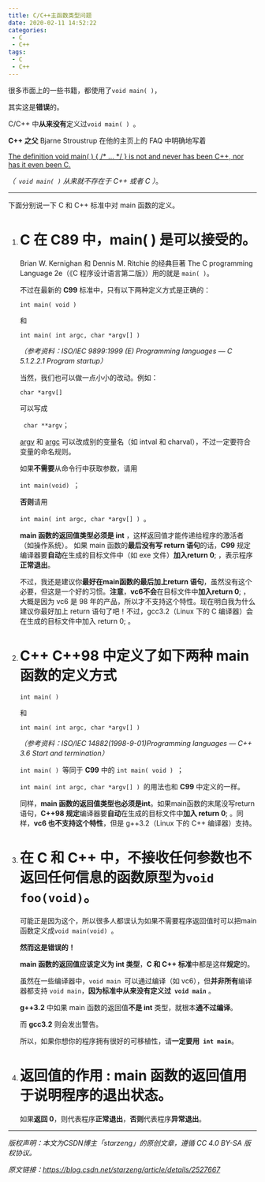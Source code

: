 ```yaml
---
title: C/C++主函数类型问题
date: 2020-02-11 14:52:22
categories:
 - C
 - C++
tags: 
 - C
 - C++
---
```




很多市面上的一些书籍，都使用了`void main( )`，

其实这是**错误**的。



C/C++ 中**从来没有**定义过`void main( ) `。



**C++ 之父** Bjarne Stroustrup 在他的主页上的 FAQ 中明确地写着 

<u>The definition void main( ) { /* ... */ } is not and never has been C++, nor has it even been C.</u>

*（` void main( )` 从来就不存在于 C++ 或者 C ）*。



------



下面分别说一下 C 和 C++ 标准中对 main 函数的定义。  



1. # C  在 C89 中，main( ) 是可以接受的。

   Brian W. Kernighan 和 Dennis M. Ritchie 的经典巨著 The C programming Language 2e（《C 程序设计语言第二版》）用的就是 `main( )`。

   不过在最新的 **C99** 标准中，只有以下两种定义方式是正确的：  

   `int main( void )  `

   和

   `int main( int argc, char *argv[] ) `

   *（参考资料：ISO/IEC 9899:1999 (E) Programming languages — C 5.1.2.2.1 Program startup）*

     

   当然，我们也可以做一点小小的改动。例如：

   `char *argv[] `

   可以写成

   ` char **argv`；

   <u>argv</u> 和 <u>argc</u> 可以改成别的变量名（如 intval 和 charval），不过一定要符合变量的命名规则。  

   

   如果**不需要**从命令行中获取参数，请用

   `int main(void) `；

   **否则**请用

   `int main( int argc, char *argv[] ) `。 

   

    **main 函数的返回值类型必须是 int** ，这样返回值才能传递给程序的激活者（如操作系统）。  如果 main 函数的**最后没有写 return 语句**的话，**C99** 规定编译器要**自动**在生成的目标文件中（如 exe 文件）**加入return 0**; ，表示程序**正常退出**。

   

   不过，我还是建议你**最好在main函数的最后加上return 语句**，虽然没有这个必要，但这是一个好的习惯。**注意**，**vc6不会**在目标文件中**加入return 0**; ，大概是因为 vc6 是 98 年的产品，所以才不支持这个特性。现在明白我为什么建议你最好加上 return 语句了吧！不过，gcc3.2（Linux 下的 C 编译器）会在生成的目标文件中加入 return 0; 。  

   

2. # C++  C++98 中定义了如下两种 main 函数的定义方式

   `int main( ) `

   和

   ` int main( int argc, char *argv[] ) `

   *（参考资料：ISO/IEC 14882(1998-9-01)Programming languages — C++ 3.6 Start and termination）*  

   

   `int main( ) `等同于 **C99** 中的 `int main( void ) `；

   `int main( int argc, char *argv[] ) `的用法也和 **C99** 中定义的一样。

   同样，**main 函数的返回值类型也必须是int**。如果main函数的末尾没写return语句，**C++98 规定**编译器要**自动**在生成的目标文件中**加入 return 0**; 。同样，**vc6 也不支持这个特性**，但是 g++3.2（Linux 下的 C++ 编译器）支持。  

   

3. # 在 C 和 C++ 中，**不接收任何参数**也**不返回任何信息**的函数原型为`void foo(void)`。

   可能正是因为这个，所以很多人都误认为如果不需要程序返回值时可以把main函数定义成`void main(void) `。

   

   **然而这是错误的！**

   

   **main 函数的返回值应该定义为 int 类型**，**C 和 C++ 标准**中都是这样**规定**的。

   虽然在一些编译器中，`void main `可以通过编译（如 vc6），但**并非所有**编译器都支持 `void main`，**因为标准中从来没有定义过` void main`** 。

   

   **g++3.2** 中如果 main 函数的返回值**不是 int** 类型，就根本**通不过编译**。

   而 **gcc3.2** 则会发出警告。

   

   所以，如果你想你的程序拥有很好的可移植性，请**一定要用` int main`**。  

   

4. # 返回值的作用 : main 函数的返回值用于说明程序的退出状态。

     如果**返回 0**，则代表程序**正常退出**，**否则**代表程序**异常退出**。

  

  

------

  

*版权声明：本文为CSDN博主「starzeng」的原创文章，遵循 CC 4.0 BY-SA 版权协议。*

  *原文链接：https://blog.csdn.net/starzeng/article/details/2527667*
